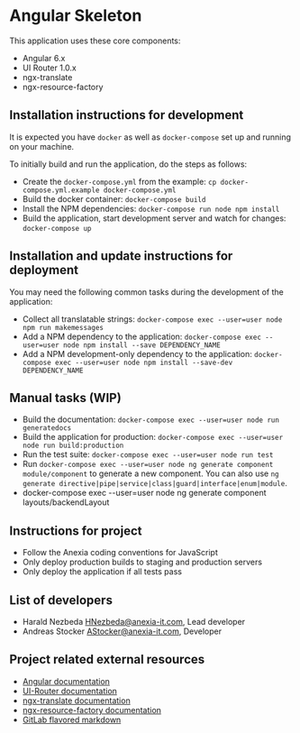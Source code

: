 # Angular Skeleton

This application uses these core components:
* Angular 6.x
* UI Router 1.0.x
* ngx-translate
* ngx-resource-factory

## Installation instructions for development

It is expected you have `docker` as well as `docker-compose` set up and running on your machine.

To initially build and run the application, do the steps as follows:
* Create the `docker-compose.yml` from the example: `cp docker-compose.yml.example docker-compose.yml`
* Build the docker container: `docker-compose build`
* Install the NPM dependencies: `docker-compose run node npm install`
* Build the application, start development server and watch for changes: `docker-compose up`

## Installation and update instructions for deployment

You may need the following common tasks during the development of the application:
* Collect all translatable strings: `docker-compose exec --user=user node npm run makemessages`
* Add a NPM dependency to the application: `docker-compose exec --user=user node npm install --save DEPENDENCY_NAME`
* Add a NPM development-only dependency to the application: `docker-compose exec --user=user node npm install --save-dev DEPENDENCY_NAME`

## Manual tasks (WIP)

* Build the documentation: `docker-compose exec --user=user node run generatedocs`
* Build the application for production: `docker-compose exec --user=user node run build:production`
* Run the test suite: `docker-compose exec --user=user node run test`
* Run `docker-compose exec --user=user node ng generate component module/component` to generate a new component. You can also use `ng generate directive|pipe|service|class|guard|interface|enum|module`.
* docker-compose exec --user=user node ng generate component layouts/backendLayout

## Instructions for project

* Follow the Anexia coding conventions for JavaScript
* Only deploy production builds to staging and production servers
* Only deploy the application if all tests pass

## List of developers

* Harald Nezbeda <HNezbeda@anexia-it.com>, Lead developer
* Andreas Stocker <AStocker@anexia-it.com>, Developer

## Project related external resources

* [Angular documentation](https://angular.io/docs)
* [UI-Router documentation](https://ui-router.github.io/ng2/)
* [ngx-translate documentation](https://github.com/ngx-translate/core)
* [ngx-resource-factory documentation](https://github.com/beachmachine/ngx-resource-factory)
* [GitLab flavored markdown](https://docs.gitlab.com/ee/user/markdown.html)
